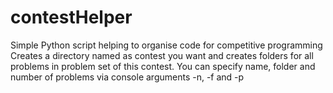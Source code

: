 # contestHelper
Simple Python script helping to organise code for competitive programming
Creates a directory named as contest you want and creates folders for all problems in problem set of this contest.
You can specify name, folder and number of problems via console arguments -n, -f and -p
